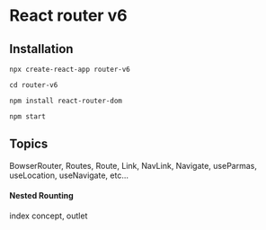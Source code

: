 # React router v6

## Installation

```npx create-react-app router-v6```

```cd router-v6```

```npm install react-router-dom```

```npm start```


## Topics 

BowserRouter, Routes, Route, Link, NavLink, Navigate, useParmas, useLocation, useNavigate, etc...

#### Nested Rounting 

index concept, outlet

